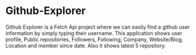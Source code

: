 # Github-Explorer
Github Explorer is a Fetch Api project where we can easily find a github user information by simply typing their username. This application shows user profile, Public repositories, Followers, Following, Company, Website/Blog, Location and member since date. Also it shows latest 5 repository.
